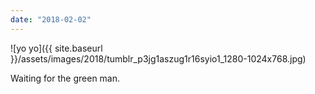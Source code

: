 ```yaml
---
date: "2018-02-02"
---
```


![yo yo]({{ site.baseurl }}/assets/images/2018/tumblr_p3jg1aszug1r16syio1_1280-1024x768.jpg)

Waiting for the green man.
